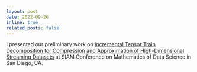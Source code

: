 ```yaml
---
layout: post
date: 2022-09-26
inline: true
related_posts: false
---
```


I presented our preliminary work on [Incremental Tensor Train Decomposition for Compression and Approximation of High-Dimensional Streaming Datasets](https://meetings.siam.org/sess/dsp_talk.cfm?p=122951) at SIAM Conference on Mathematics of Data Science in San Diego, CA.
